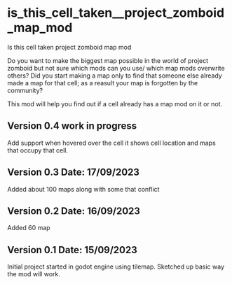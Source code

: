 # is_this_cell_taken__project_zomboid_map_mod
Is this cell taken project zomboid map mod


Do you want to make the biggest map possible in the world of project zomboid but not sure which mods can you use/ which map mods overwrite others?
Did you start making a map only to find that someone else already made a map for that cell; as a reasult your map is forgotten by the community?

This mod will help you find out if a cell already has a map mod on it or not.


## Version 0.4  work in progress

Add support when hovered over the cell it shows cell location and maps that occupy that cell.


## Version 0.3 Date: 17/09/2023

Added about 100 maps along with some that conflict


## Version 0.2 Date: 16/09/2023

Added 60 map 


## Version 0.1 Date: 15/09/2023

Initial project started in godot engine using tilemap.
Sketched up basic way the mod will work.